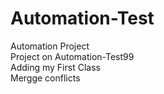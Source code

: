 # Automation-Test
Automation Project    
Project on Automation-Test99   
Adding my First Class    
Mergge conflicts 